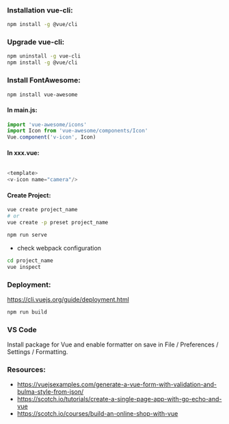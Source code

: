 ### Installation vue-cli:
```bash
npm install -g @vue/cli
```
### Upgrade vue-cli:
```bash
npm uninstall -g vue-cli
npm install -g @vue/cli
```
### Install FontAwesome:
```bash
npm install vue-awesome
```
#### In main.js:
```js
import 'vue-awesome/icons'
import Icon from 'vue-awesome/components/Icon'
Vue.component('v-icon', Icon)
```
#### In xxx.vue:
```js

<template>
<v-icon name="camera"/>
```
#### Create Project:
```bash
vue create project_name
# or
vue create -p preset project_name

npm run serve
```

* check webpack configuration
```bash
cd project_name
vue inspect
```

### Deployment:
https://cli.vuejs.org/guide/deployment.html
```bash
npm run build
```
### VS Code
Install package for Vue and enable formatter on save in File / Preferences / Settings / Formatting.

### Resources:
* https://vuejsexamples.com/generate-a-vue-form-with-validation-and-bulma-style-from-json/
* https://scotch.io/tutorials/create-a-single-page-app-with-go-echo-and-vue
* https://scotch.io/courses/build-an-online-shop-with-vue
